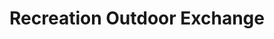 ---
title: "Recreation Outdoor Exchange"
url: /taguig/recreation-outdoor-exchange/
shop: outdoor
---